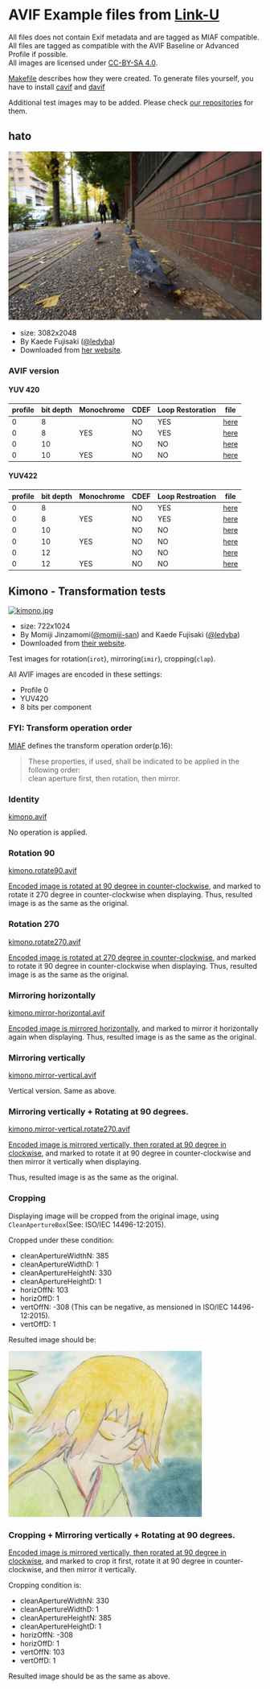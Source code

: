 # AVIF Example files from [Link-U](https://www.link-u.co.jp/)

All files does not contain Exif metadata and are tagged as MIAF compatible.  
All files are tagged as compatible with the AVIF Baseline or Advanced Profile if possible.  
All images are licensed under [CC-BY-SA 4.0](https://creativecommons.org/licenses/by-sa/4.0/deed.en).

[Makefile](Makefile) describes how they were created. To generate files yourself, you have to install [cavif](https://github.com/link-u/cavif) and [davif](https://github.com/link-u/davif)

Additional test images may to be added. Please check [our repositories](https://github.com/link-u/avif-sample-images) for them.

## hato

![hato.jpg](hato.jpg)

 - size: 3082x2048
 - By Kaede Fujisaki ([@ledyba](https://github.com/ledyba))
 - Downloaded from [her website](https://hexe.net/2017/11/27/12:27:02/).

### AVIF version

#### YUV 420

| profile | bit depth | Monochrome | CDEF | Loop Restoration | file                                                                      |
|---------|-----------|------------|------|------------------|---------------------------------------------------------------------------|
| 0       | 8         |            | NO   | YES              | [here](hato.profile0.8bpc.yuv420.no-cdef.avif)                            |
| 0       | 8         | YES        | NO   | YES              | [here](hato.profile0.8bpc.yuv420.monochrome.no-cdef.avif)                 |
| 0       | 10        |            | NO   | NO               | [here](hato.profile0.10bpc.yuv420.no-cdef.no-restoration.avif)            |
| 0       | 10        | YES        | NO   | NO               | [here](hato.profile0.10bpc.yuv420.monochrome.no-cdef.no-restoration.avif) |

#### YUV422

| profile | bit depth | Monochrome | CDEF | Loop Restroation | file                                                                      |
|---------|-----------|------------|------|------------------|---------------------------------------------------------------------------|
| 0       | 8         |            | NO   | YES              | [here](hato.profile2.8bpc.yuv422.no-cdef.avif)                            |
| 0       | 8         | YES        | NO   | YES              | [here](hato.profile2.8bpc.yuv422.monochrome.no-cdef.avif)                 |
| 0       | 10        |            | NO   | NO               | [here](hato.profile2.10bpc.yuv422.no-cdef.no-restoration.avif)            |
| 0       | 10        | YES        | NO   | NO               | [here](hato.profile2.10bpc.yuv422.monochrome.no-cdef.no-restoration.avif) |
| 0       | 12        |            | NO   | NO               | [here](hato.profile2.12bpc.yuv422.no-cdef.no-restoration.avif)            |
| 0       | 12        | YES        | NO   | NO               | [here](hato.profile2.12bpc.yuv422.monochrome.no-cdef.no-restoration.avif) |

## Kimono - Transformation tests

[<img src="https://raw.githubusercontent.com/link-u/avif-sample-images/master/kimono.jpg" alt="kimono.jpg" height="512">](kimono.jpg)

 - size: 722x1024
 - By Momiji Jinzamomi([@momiji-san](https://github.com/momiji-san)) and Kaede Fujisaki ([@ledyba](https://github.com/ledyba))
 - Downloaded from [their website](https://hexe.net/2018/12/24/18:59:01/).

Test images for rotation(`irot`), mirroring(`imir`), cropping(`clap`).

All AVIF images are encoded in these settings:

 - Profile 0
 - YUV420
 - 8 bits per component

### FYI: Transform operation order

[MIAF](https://www.iso.org/standard/74417.html) defines the transform operation order(p.16):

> These properties, if used, shall be indicated to be applied in the following order:  
>  clean aperture first, then rotation, then mirror.

### Identity

[kimono.avif](./kimono.avif)

No operation is applied.

### Rotation 90

[kimono.rotate90.avif](./kimono.rotate90.avif)

[Encoded image is rotated at 90 degree in counter-clockwise](kimono.rotate90.png), and marked to rotate it 270 degree in counter-clockwise when displaying. Thus, resulted image is as the same as the original.

### Rotation 270

[kimono.rotate270.avif](./kimono.rotate270.avif)

[Encoded image is rotated at 270 degree in counter-clockwise](kimono.rotate270.png), and marked to rotate it 90 degree in counter-clockwise when displaying. Thus, resulted image is as the same as the original.


### Mirroring horizontally

[kimono.mirror-horizontal.avif](./kimono.mirror-horizontal.avif)

[Encoded image is mirrored horizontally](kimono.mirror-horizontal.png), and marked to mirror it horizontally again when displaying. Thus, resulted image is as the same as the original.

### Mirroring vertically

[kimono.mirror-vertical.avif](./kimono.mirror-vertical.avif)

Vertical version. Same as above.

### Mirroring vertically + Rotating at 90 degrees.

[kimono.mirror-vertical.rotate270.avif](./kimono.mirror-vertical.rotate270.avif)

[Encoded image is mirrored vertically, then rorated at 90 degree in clockwise](kimono.mirror-vertical.rotate270.png), and marked to rotate it at 90 degree in counter-clockwise and then mirror it vertically when displaying.

Thus, resulted image is as the same as the original.

### Cropping

Displaying image will be cropped from the original image, using `CleanApertureBox`(See: ISO/IEC 14496-12:2015).

Cropped under these condition:

 - cleanApertureWidthN: 385
 - cleanApertureWidthD: 1
 - cleanApertureHeightN: 330
 - cleanApertureHeightD: 1
 - horizOffN: 103
 - horizOffD: 1
 - vertOffN: -308 (This can be negative, as mensioned in ISO/IEC 14496-12:2015).
 - vertOffD: 1

Resulted image should be:

![kimono.crop.png](kimono.crop.png)

### Cropping + Mirroring vertically + Rotating at 90 degrees.

[Encoded image is mirrored vertically, then rorated at 90 degree in clockwise](kimono.mirror-vertical.rotate270.png), and marked to crop it first, rotate it at 90 degree in counter-clockwise, and then mirror it vertically.

Cropping condition is:

- cleanApertureWidthN: 330
- cleanApertureWidthD: 1
- cleanApertureHeightN: 385
- cleanApertureHeightD: 1
- horizOffN: -308
- horizOffD: 1
- vertOffN: 103
- vertOffD: 1

Resulted image should be as the same as above.
